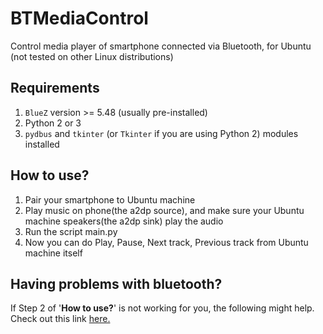 # BTMediaControl
Control media player of smartphone connected via Bluetooth, for Ubuntu (not tested on other Linux distributions)

## Requirements
1. `BlueZ` version >= 5.48 (usually pre-installed)
2. Python 2 or 3
3. `pydbus` and `tkinter` (or `Tkinter` if you are using Python 2) modules installed

## How to use?
1. Pair your smartphone to Ubuntu machine
2. Play music on phone(the a2dp source), and make sure your Ubuntu machine speakers(the a2dp sink) play the audio
3. Run the script main.py
4. Now you can do Play, Pause, Next track, Previous track from Ubuntu machine itself

## Having problems with bluetooth?
If Step 2 of '<b>How to use?</b>' is not working for you, the following might help. Check out this link
<a href=https://askubuntu.com/a/109533/849242> here. </a>
